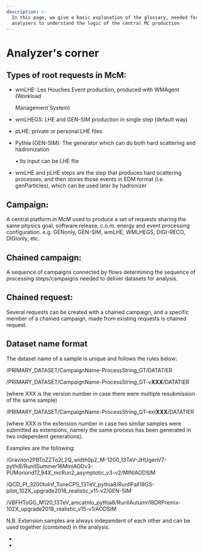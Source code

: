 ```yaml
---
description: >-
  In this page, we give a basic explanation of the glossary, needed for
  analysers to understand the logic of the central MC production
---
```


# Analyzer's corner

## Types of root requests in McM:

*   wmLHE: Les Houches Event production, produced with WMAgent (Workload

    Management System)
* wmLHEGS: LHE and GEN-SIM production in single step (default way)
* pLHE: private or personal LHE files
*   Pythia (GEN-SIM): The generator which can do both hard scattering and hadronization

    • Its input can be LHE file
* wmLHE and pLHE steps are the step that produces hard scattering processes, and then stores those events in EDM format (i.e. genParticles), which can be used later by hadronizer

## Campaign:&#x20;

A central platform in McM used to produce a set of requests sharing the same physics goal, software release, c.o.m. energy and event processing configuration. e.g. GENonly, GEN-SIM, wmLHE, WMLHEGS, DIGI-RECO, DIGIonly, etc.

## Chained campaign:&#x20;

A sequence of campaigns connected by flows determining the sequence of processing steps/campaigns needed to deliver datasets for analysis.

## Chained request:&#x20;

Several requests can be created with a chained campaign, and a specific member of a chained campaign, made from existing requests is chained request.

## Dataset name format

The dataset name of a sample is unique and follows the rules below:

/PRIMARY\_DATASET/CampaignName-ProcessString\_GT/DATATIER

/PRIMARY\_DATASET/CampaignName-ProcessString\_GT-v**XXX**/DATATIER

(where XXX is the version number in case there were multiple resubmission of the same sample)

/PRIMARY\_DATASET/CampaignName-ProcessString\_GT-ext**XXX**/DATATIER

(where XXX is the extension number in case two similar samples were submitted as extensions, namely the same process has been generated in two independent generations).

Examples are the following:

/Graviton2PBToZZTo2L2Q\_width0p2\_M-1200\_13TeV-JHUgenV7-pythi8/RunIISummer16MiniAODv3-PUMoriond17\_94X\_mcRun2\_asymptotic\_v3-v2/MINIAODSIM

/QCD\_Pt\_3200toInf\_TuneCP5\_13TeV\_pythia8/RunIIFall18GS-pilot\_102X\_upgrade2018\_realistic\_v11-v2/GEN-SIM

/VBFHToGG\_M120\_13TeV\_amcatnlo\_pythia8/RunIIAutumn18DRPremix-102X\_upgrade2018\_realistic\_v15-v1/AODSIM

N.B. Extension samples are always independent of each other and can be used together (combined) in the analysis.

*
*
